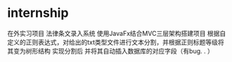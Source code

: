 # internship
在外实习项目
法律条文录入系统
使用JavaFx结合MVC三层架构搭建项目
根据自定义的正则表达式，对给出的txt类型文件进行文本分割，并根据正则标题等级将其变为树形结构
实现分割后 并将其自动插入数据库的对应字段（有bug. . ）
